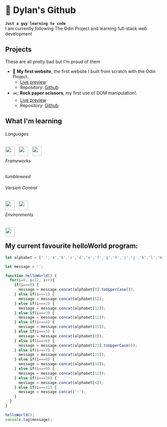 # 👑 Dylan's Github

**`Just a guy learning to code`** <br />
I am currently following The Odin Project and learning full-stack web development 

## Projects
These are all pretty bad but I'm proud of them
* &#128216; **My first website**, the first website I built from scratch with the Odin Project.
  * [Live preview](https://herblawunf.github.io/TOP-Practice/)
  * Repository: [Github](https://github.com/Herblawunf/TOP-Practice)
* :scissors:; **Rock paper scissors**, my first use of DOM manipulation!.
  * [Live preview](https://herblawunf.github.io/Rock-Paper-Scissors-TOP/)
  * Repository: [Github](https://github.com/Herblawunf/Rock-Paper-Scissors-TOP)

## What I'm learning

###### Languages
<img align="left" width="30px" style="padding-right:10px" src="https://cdn.jsdelivr.net/gh/devicons/devicon/icons/javascript/javascript-original.svg" />
<img align="left" width="30px" style="padding-right:10px" src="https://cdn.jsdelivr.net/gh/devicons/devicon/icons/html5/html5-original.svg" />
<img align="left" width="30px" style="padding-right:10px" src="https://cdn.jsdelivr.net/gh/devicons/devicon/icons/css3/css3-original.svg" /> <br />

###### Frameworks
*tumbleweed* <br />

###### Version Control
<img align="left" width="30px" style="padding-right:10px" src="https://cdn.jsdelivr.net/gh/devicons/devicon/icons/git/git-original.svg" />
<img align="left" width="30px" style="padding-right:10px" src="https://cdn.jsdelivr.net/gh/devicons/devicon/icons/github/github-original.svg" /> <br />

###### Environments
<img align="left" width="30px" style="padding-right:10px" src="https://cdn.jsdelivr.net/gh/devicons/devicon/icons/vscode/vscode-original.svg" /> <br />

## My current favourite helloWorld program:
```js
let alphabet = [' ','a','b','c','d','e','f','g','h','i','j','k','l','m','n','o','p','q','r','s','t','u','v','w','x','y','z']

let message = '';

function helloWorld() {
  for(i=0; i<12; i++){
    if(i===0) {
      message = message.concat(alphabet[8].toUpperCase());
    } else if(i===1) {
      message = message.concat(alphabet[5]);
    } else if(i===2) {
      message = message.concat(alphabet[12]);
    } else if(i===3) {
      message = message.concat(alphabet[12]);
    } else if(i===4) {
      message = message.concat(alphabet[15]);
    } else if(i===5) {
      message = message.concat(alphabet[0]);
    } else if(i===6) {
      message = message.concat(alphabet[23].toUpperCase());
    } else if(i===7) {
      message = message.concat(alphabet[15]);
    } else if(i===8) {
      message = message.concat(alphabet[18]);
    } else if(i===9) {
      message = message.concat(alphabet[12]);
    } else if(i===10) {
      message = message.concat(alphabet[4]);
    } else if(i===11) {
      message = message.concat('!');
    }
  }
}

helloWorld();
console.log(message);
```
